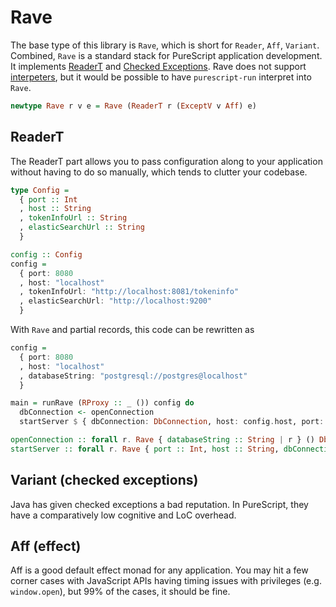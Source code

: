 # Rave

The base type of this library is `Rave`, which is short for `Reader`, `Aff`,
`Variant`. Combined, `Rave` is a standard stack for PureScript application
development. It implements
[ReaderT](https://www.fpcomplete.com/blog/2017/06/readert-design-pattern)
and
[Checked Exceptions](https://pursuit.purescript.org/natefaubion/purescript-checked-exceptions).
Rave does not support
[interpeters](https://pursuit.purescript.org/packages/purescript-run),
but it would be possible to have `purescript-run` interpret into `Rave`.

```purescript
newtype Rave r v e = Rave (ReaderT r (ExceptV v Aff) e)
```

## ReaderT

The ReaderT part allows you to pass configuration along to your application
without having to do so manually, which tends to clutter your codebase.

```purescript
type Config =
  { port :: Int
  , host :: String
  , tokenInfoUrl :: String
  , elasticSearchUrl :: String
  }

config :: Config
config =
  { port: 8080
  , host: "localhost"
  , tokenInfoUrl: "http://localhost:8081/tokeninfo"
  , elasticSearchUrl: "http://localhost:9200"
  }
```

With `Rave` and partial records, this code can be rewritten as

```purescript
config =
  { port: 8080
  , host: "localhost"
  , databaseString: "postgresql://postgres@localhost"
  }

main = runRave (RProxy :: _ ()) config do
  dbConnection <- openConnection
  startServer $ { dbConnection: DbConnection, host: config.host, port: config.port }

openConnection :: forall r. Rave { databaseString :: String | r } () DbConnection
startServer :: forall r. Rave { port :: Int, host :: String, dbConnection :: String | r } () -> Aff ()
```

## Variant (checked exceptions)

Java has given checked exceptions a bad reputation. In PureScript, they have a
comparatively low cognitive and LoC overhead.

## Aff (effect)

Aff is a good default effect monad for any application. You may hit a few corner
cases with JavaScript APIs having timing issues with privileges (e.g.
`window.open`), but 99% of the cases, it should be fine.
